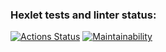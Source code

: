 ### Hexlet tests and linter status:
[![Actions Status](https://github.com/wiktorbgu/python-project-49/actions/workflows/hexlet-check.yml/badge.svg)](https://github.com/wiktorbgu/python-project-49/actions)
[![Maintainability](https://api.codeclimate.com/v1/badges/84ae0ec9e67d10d62ba4/maintainability)](https://codeclimate.com/github/wiktorbgu/python-project-49/maintainability)